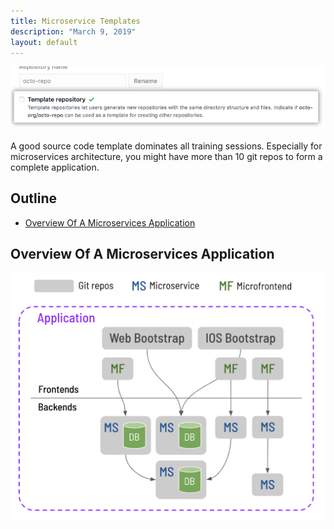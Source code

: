 ```yaml
---
title: Microservice Templates
description: "March 9, 2019"
layout: default
---
```


![cover](Microservice-Templates/cover.png)

A good source code template dominates all training sessions.
Especially for microservices architecture, you might have more than 10 git repos to form a complete application.

## Outline

* [Overview Of A Microservices Application](#OverviewOfAMicroservicesApplication)

## Overview Of A Microservices Application

![cover](Microservice-Templates/app-overview.png)
